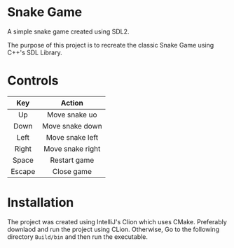 # Snake Game
A simple snake game created using SDL2. 

The purpose of this project is to recreate the classic Snake Game using C++'s SDL Library.

# Controls

| Key  | Action |
| :---: | :---: |
| Up  | Move snake uo  |
| Down  | Move snake down  |
| Left  | Move snake left  |
| Right  | Move snake right  |
| Space  | Restart game  |
| Escape  | Close game  |

# Installation

The project was created using IntelliJ's Clion which uses CMake. Preferably downlaod and run the project using CLion. Otherwise, Go to the following directory `Build/bin` and then run the executable.
